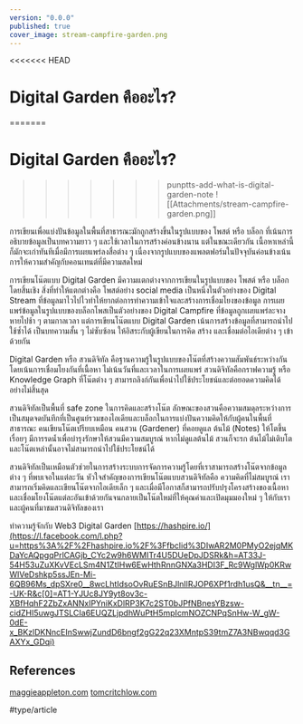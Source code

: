 ```yaml
---
version: "0.0.0"
published: true
cover_image: stream-campfire-garden.png
---
```

<<<<<<< HEAD


# Digital Garden คืออะไร?

=======
# Digital Garden คืออะไร?
>>>>>>> punptts-add-what-is-digital-garden-note
![[Attachments/stream-campfire-garden.png]]

การเขียนเพื่อแบ่งปันข้อมูลในพื้นที่สาธารณะมักถูกสร้างขึ้นในรูปแบบของ โพสต์ หรือ บล็อก ที่เน้นการอธิบายข้อมูลเป็นบทความยาว ๆ และใช้เวลาในการสร้างค่อนข้างนาน แต่ในขณะเดียวกัน เนื้อหาเหล่านี้ก็มักจะเก่าทันทีเมื่อมีการเผยแพร่ลงสื่อต่าง ๆ เนื่องจากรูปแบบของแพลตฟอร์มในปัจจุบันค่อนข้างเน้นการให้ความสำคัญกับคอนเทนต์ที่มีความสดใหม่

การเขียนโน๊ตแบบ Digital Garden มีความแตกต่างจากการเขียนในรูปแบบของ โพสต์ หรือ บล็อก โดยสิ้นเชิง สิ่งที่ทำให้แตกต่างคือ โพสต์อย่าง social media เป็นหนึ่งในตัวอย่างของ Digital Stream ที่ข้อมูลมาไวไปไวทำให้ยากต่อการทำความเข้าใจและสร้างการเชื่อมโยงของข้อมูล การเผยแพร่ข้อมูลในรูปแบบของบล็อกโพสเป็นตัวอย่างของ Digital Campfire ที่ข้อมูลถูกเผยแพร่ละจางหายไปช้า ๆ ตามกาลเวลา แต่การเขียนโน๊ตแบบ Digital Garden เน้นการสร้างข้อมูลที่สามารถนำไปใช้ซ้ำได้ เป็นบทความสั้น ๆ ไม่ซับซ้อน ให้อิสระกับผู้เขียนในการคิด สร้าง และเชื่อมต่อไอเดียต่าง ๆ เข้าด้วยกัน

Digital Garden หรือ สวนดิจิทัล คือฐานความรู้ในรูปแบบของโน๊ตที่สร้างความสัมพันธ์ระหว่างกันโดยเน้นการเชื่อมโยงกันที่เนื้อหา ไม่เน้นวันที่และเวลาในการเผยแพร่ สวนดิจิทัลคือกราฟความรู้ หรือ Knowledge Graph ที่โน๊ตต่าง ๆ สามารถลิงก์กันเพื่อนำไปใช้ประโยชน์และต่อยอดความคิดได้อย่างไม่สิ้นสุด

สวนดิจิทัลเป็นพื้นที่ safe zone ในการคิดและสร้างโน๊ต ลักษณะของสวนคือความสมดุลระหว่างการเป็นสมุดจดบันทึกที่เป็นศูนย์รวมของไอเดียและบล็อกในการแบ่งปันความคิดให้กับผู้คนในพื้นที่สาธารณะ คนเขียนโน๊ตเปรียบเหมือน คนสวน (Gardener) ที่คอยดูแล ต้นไม้ (Notes) ให้โตขึ้นเรื่อยๆ มีการรดน้ำเพื่อบำรุงรักษาให้สวนมีความสมบูรณ์ หากไม่ดูแลต้นไม้ สวนก็จะรก ต้นไม้ไม่เติบโต และโน๊ตเหล่านั้นอาจไม่สามารถนำไปใช้ประโยชน์ได้

สวนดิจิทัลเป็นเหมือนตัวช่วยในการสร้างระบบการจัดการความรู้โดยที่เราสามารถสร้างโน๊ตจากข้อมูลต่าง ๆ ที่พบเจอในแต่ละวัน หัวใจสำคัญของการเขียนโน๊ตแบบสวนดิจิทัลคือ ความคิดที่ไม่สมบูรณ์ เราสามารถเริ่มคิดและเขียนโน๊ตจากไอเดียเล็ก ๆ และเมื่อมีโอกาสก็สามารถปรับปรุงโครงสร้างของเนื้อหาและเชื่อมโยงโน๊ตแต่ละอันเข้าด้วยกันจนกลายเป็นโน๊ตใหม่ที่ให้คุณค่าและเปิดมุมมองใหม่ ๆ ให้กับเราและผู้คนที่มาชมสวนดิจิทัลของเรา

ทำความรู้จักกับ Web3 Digital Garden
[https://hashpire.io/](https://l.facebook.com/l.php?u=https%3A%2F%2Fhashpire.io%2F%3Ffbclid%3DIwAR2M0PMyO2ejqMKDaYcAQpgqPrlCAGjb_CYc2w9h6WMITr4U5DUeDpJDSRk&h=AT33J-54H53uZuXKvVEcLSm4N1ZtIHw6EwHthRnnGNXa3HDI3F_Rc9WglWp0KRwWlVeDshkp5ssJEn-Mi-6QB96Ms_dpSXre0__8wcLhtIdsoOvRuESnBJlnIlRJOP6XPf1rdh1usQ&__tn__=-UK-R&c[0]=AT1-YJUc8JY9yt8ov3c-XBfHqhF2ZbZxANNxIPYniKxDlRP3K7c2ST0bJPfNBnesYBzsw-cidZHI5uwgJTSLCIa6EUQZLjpdhWuPtH5mpIcmNOZCNPqSnHw-W_gW-0dE-x_BKzlDKNncEInSwwjZundD6bngf2gG22q23XMntpS39tmZ7A3NBwqqd3GAXYx_GDqi)

## References
[maggieappleton.com](https://maggieappleton.com/garden-history)
[tomcritchlow.com](https://tomcritchlow.com/2018/10/10/of-gardens-and-wikis/)

#type/article